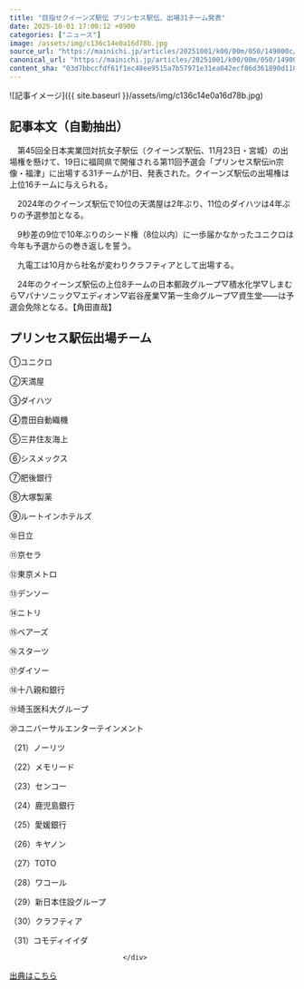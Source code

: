 ```yaml
---
title: "目指せクイーンズ駅伝 プリンセス駅伝、出場31チーム発表"
date: 2025-10-01 17:00:12 +0900
categories: ["ニュース"]
image: /assets/img/c136c14e0a16d78b.jpg
source_url: "https://mainichi.jp/articles/20251001/k00/00m/050/149000c/"
canonical_url: "https://mainichi.jp/articles/20251001/k00/00m/050/149000c/"
content_sha: "03d7bbccfdf61f1ec48ee9515a7b57971e31ea042ecf86d361890d118939bd96"
---
```


![記事イメージ]({{ site.baseurl }}/assets/img/c136c14e0a16d78b.jpg)

## 記事本文（自動抽出）
<div><section class="articledetail-body" id="articledetail-body">






<p>　第45回全日本実業団対抗女子駅伝（クイーンズ駅伝、11月23日・宮城）の出場権を懸けて、19日に福岡県で開催される第11回予選会「プリンセス駅伝in宗像・福津」に出場する31チームが1日、発表された。クイーンズ駅伝の出場権は上位16チームに与えられる。</p>

<p>　2024年のクイーンズ駅伝で10位の天満屋は2年ぶり、11位のダイハツは4年ぶりの予選参加となる。</p>

	


<p>　9秒差の9位で10年ぶりのシード権（8位以内）に一歩届かなかったユニクロは今年も予選からの巻き返しを誓う。</p>

<p>　九電工は10月から社名が変わりクラフティアとして出場する。</p>

<p>　24年のクイーンズ駅伝の上位8チームの日本郵政グループ▽積水化学▽しまむら▽パナソニック▽エディオン▽岩谷産業▽第一生命グループ▽資生堂――は予選会免除となる。【角田直哉】</p>

<h2>プリンセス駅伝出場チーム</h2>

<p>①ユニクロ</p>

<p>②天満屋</p>

<p>③ダイハツ</p>

<p>④豊田自動織機</p>

<p>⑤三井住友海上</p>

<p>⑥シスメックス</p>

<p>⑦肥後銀行</p>

<p>⑧大塚製薬</p>

<p>⑨ルートインホテルズ</p>

<p>⑩日立</p>

<p>⑪京セラ</p>

<p>⑫東京メトロ</p>

<p>⑬デンソー</p>

<p>⑭ニトリ</p>

<p>⑮ベアーズ</p>

<p>⑯スターツ</p>

<p>⑰ダイソー</p>

<p>⑱十八親和銀行</p>

<p>⑲埼玉医科大グループ</p>

<p>⑳ユニバーサルエンターテインメント</p>

<p>（21）ノーリツ</p>

<p>（22）メモリード</p>

<p>（23）センコー</p>

<p>（24）鹿児島銀行</p>

<p>（25）愛媛銀行</p>

<p>（26）キヤノン</p>

<p>（27）TOTO</p>

<p>（28）ワコール</p>

<p>（29）新日本住設グループ</p>

<p>（30）クラフティア</p>

<p>（31）コモディイイダ</p>


</section>






								</div>

[出典はこちら](https://mainichi.jp/articles/20251001/k00/00m/050/149000c/)

